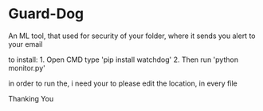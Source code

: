 # Guard-Dog
 An ML tool, that used for security of your folder, where it sends you alert to your email

 to install: 1. Open CMD type 'pip install watchdog'
             2. Then run 'python monitor.py'

in order to run the, i need your to please edit the location, in every file 

Thanking You 


